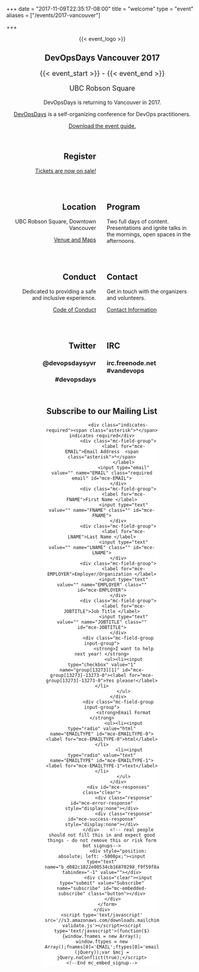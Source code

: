 +++
date = "2017-11-09T22:35:17-08:00"
title = "welcome"
type = "event"
aliases = ["/events/2017-vancouver"]

+++

<div style="text-align:center;">
 {{< event_logo >}}
</div>

<div style="text-align:center;">
<h2>DevOpsDays Vancouver 2017</h2>
</div>


<div style="text-align:center;">
    <p style="font-size:large;">{{< event_start >}} - {{< event_end >}}</p>
    <p style="font-size:large;">UBC Robson Square</p>
    <p>DevOpsDays is returning to Vancouver in 2017.</p>
    <p><a href="http://devopsdays.org/">DevOpsDays</a> is a self-organizing conference for DevOps practitioners.</p>
    <p><a href="/events/2017-vancouver/guide.pdf">Download the event guide.</a></p>
</div>
<!-- <div style="text-align:center;">
<h2>Call for proposals!</h2>
We've moved to a google form for our <a href="https://goo.gl/forms/ThJocIXxDofTZb5t2">speaker submissions!</a>.  Please also review our <a href="https://docs.google.com/document/d/1uOqMhTbrSPQ88EWHvTBhr1TOkMS6Tgu2ZIkqE2BT2Bw/edit#heading=h.yfnrdtyvxdnm">speaker submission guidelines</a> when considering a talk submission.
</div> -->
<div style="width:100%;overflow:hidden;">
    <div style="width:44%;margin:3% 1em;float:left;text-align:right;">
        <h2>Register</h2>
        <p><a href="https://www.eventbrite.ca/e/devops-days-vancouver-2017-mar-31st-apr-1st-tickets-29634403298">Tickets are now on sale!</a>
    </div>

<!-- <div style="width:44%;margin:3% 1em;float:left;">
<h2>Sponsor</h2>
<p>Help support this event with one of the sponsor packages.</p>
<p><a href="/events/2017-vancouver/sponsor/">Sponsor DevOpsDays Vancouver 2017!</a></p>
</div>-->
</div>
<div style="width:100%;overflow:hidden;">
    <div style="width:44%;margin:3% 1em;float:left;text-align:right;">
        <h2>Location</h2>
        <p>UBC Robson Square, Downtown Vancouver</p>
        <p><a href="/events/2017-vancouver/location/">Venue and Maps</a></p>
    </div>
    <div style="width:44%;margin:3% 1em;float:left;text-align:left;">
      <h2>Program</h2>
      <p>Two full days of content. Presentations and ignite talks in the mornings, open spaces in the afternoons.</p>
    </div>
</div>
<div style="width:100%;overflow:hidden;">
    <div style="width:44%;margin:3% 1em;float:left;text-align:right;">
        <h2>Conduct</h2>
        <p>Dedicated to providing a safe and inclusive experience.</p>
        <p><a href="/events/2017-vancouver/conduct/">Code of Conduct</a></p>
    </div>
    <div style="width:44%;margin:3% 1em;float:left;">
        <h2>Contact</h2>
        <p>Get in touch with the organizers and volunteers.</p>
        <p><a href="/events/2017-vancouver/contact/">Contact Information</a></p>
    </div>
</div>
<!--
<div style="text-align:center;width:94%;margin:3% 1em;">
    <h2>Livestream</h2>
    <p>The conference will be live streamed</p>
</div>
-->
<div style="width:100%;overflow:hidden;">
    <div style="width:44%;margin:3% 1em;float:left;text-align:right;">
        <h2>Twitter</h2>
        <h3><a href="https://twitter.com/devopsdaysyvr" style="text-decoration:none;">@devopsdaysyvr</a></h3>
        <h3><a href="https://twitter.com/search?q=%23devopsdays" style="text-decoration:none;">#devopsdays</a></h3>
    </div>
    <div style="width:44%;margin:3% 1em;float:left;">
        <h2>IRC</h2>
        <h3><a href="http://webchat.freenode.net/?channels=%23vandevops&uio=d4" style="text-decoration:none;">irc.freenode.net #vandevops</a></h3>
    </div>
</div>
<div style="text-align:center;width:94%;margin:3% 1em;">
    <h2>Subscribe to our Mailing List</h2>
    <!-- Begin MailChimp Signup Form -->
    <link href="//cdn-images.mailchimp.com/embedcode/classic-081711.css" rel="stylesheet" type="text/css">
    <style type="text/css">
        #mc_embed_signup{background:#fff; clear:left; font:14px Helvetica,Arial,sans-serif;  width:300px;margin:0 auto;}
        /* Add your own MailChimp form style overrides in your site stylesheet or in this style block.
           We recommend moving this block and the preceding CSS link to the HEAD of your HTML file. */
    </style>
    <div id="mc_embed_signup">
        <form action="//devopsdays.us9.list-manage.com/subscribe/post?u=d082c1022e00534cb16870298&amp;id=f9f59f8a36" method="post" id="mc-embedded-subscribe-form" name="mc-embedded-subscribe-form" class="validate" target="_blank" novalidate>
            <div id="mc_embed_signup_scroll">

                <div class="indicates-required"><span class="asterisk">*</span> indicates required</div>
                <div class="mc-field-group">
                    <label for="mce-EMAIL">Email Address  <span class="asterisk">*</span>
                    </label>
                    <input type="email" value="" name="EMAIL" class="required email" id="mce-EMAIL">
                </div>
                <div class="mc-field-group">
                    <label for="mce-FNAME">First Name </label>
                    <input type="text" value="" name="FNAME" class="" id="mce-FNAME">
                </div>
                <div class="mc-field-group">
                    <label for="mce-LNAME">Last Name </label>
                    <input type="text" value="" name="LNAME" class="" id="mce-LNAME">
                </div>
                <div class="mc-field-group">
                    <label for="mce-EMPLOYER">Employer/Organization </label>
                    <input type="text" value="" name="EMPLOYER" class="" id="mce-EMPLOYER">
                </div>
                <div class="mc-field-group">
                    <label for="mce-JOBTITLE">Job Title </label>
                    <input type="text" value="" name="JOBTITLE" class="" id="mce-JOBTITLE">
                </div>
                <div class="mc-field-group input-group">
                    <strong>I want to help next year! </strong>
                    <ul><li><input type="checkbox" value="1" name="group[13273][1]" id="mce-group[13273]-13273-0"><label for="mce-group[13273]-13273-0">Yes please!</label></li>
                    </ul>
                </div>
                <div class="mc-field-group input-group">
                    <strong>Email Format </strong>
                    <ul><li><input type="radio" value="html" name="EMAILTYPE" id="mce-EMAILTYPE-0"><label for="mce-EMAILTYPE-0">html</label></li>
                        <li><input type="radio" value="text" name="EMAILTYPE" id="mce-EMAILTYPE-1"><label for="mce-EMAILTYPE-1">text</label></li>
                    </ul>
                </div>
                <div id="mce-responses" class="clear">
                    <div class="response" id="mce-error-response" style="display:none"></div>
                    <div class="response" id="mce-success-response" style="display:none"></div>
                </div>    <!-- real people should not fill this in and expect good things - do not remove this or risk form bot signups-->
                <div style="position: absolute; left: -5000px;"><input type="text" name="b_d082c1022e00534cb16870298_f9f59f8a36" tabindex="-1" value=""></div>
                <div class="clear"><input type="submit" value="Subscribe" name="subscribe" id="mc-embedded-subscribe" class="button"></div>
            </div>
        </form>
    </div>
    <script type='text/javascript' src='//s3.amazonaws.com/downloads.mailchimp.com/js/mc-validate.js'></script><script type='text/javascript'>(function($) {window.fnames = new Array(); window.ftypes = new Array();fnames[0]='EMAIL';ftypes[0]='email';fnames[1]='FNAME';ftypes[1]='text';fnames[2]='LNAME';ftypes[2]='text';fnames[4]='EMPLOYER';ftypes[4]='text';fnames[3]='JOBTITLE';ftypes[3]='text';}(jQuery));var $mcj = jQuery.noConflict(true);</script>
    <!--End mc_embed_signup-->
</div>
